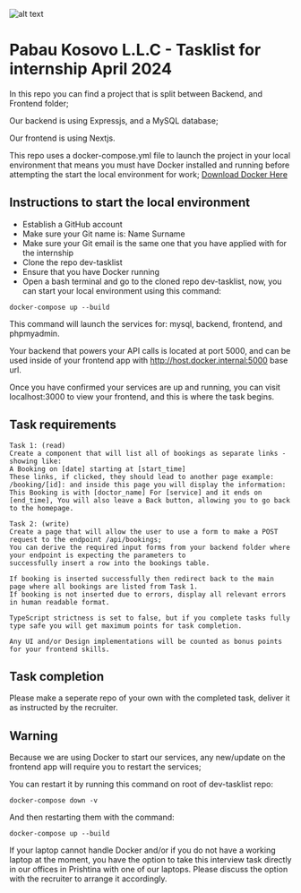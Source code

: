 ![alt text](https://www.pabau.com/wp-content/uploads/elementor/thumbs/download-pq3fsnaitgyylurbfryzighm46y9be58loymts4eok.png "Pabau CRM Logo")

Pabau Kosovo L.L.C - Tasklist for internship April 2024
====

In this repo you can find a project that is split between Backend, and Frontend folder; 

Our backend is using Expressjs, and a MySQL database;

Our frontend is using Nextjs. 

This repo uses a docker-compose.yml file to launch the project in your local environment that means you must have Docker installed
and running before attempting the start the local environment for work; [Download Docker Here](https://www.docker.com/products/docker-desktop/)

## Instructions to start the local environment

* Establish a GitHub account
* Make sure your Git name is: Name Surname
* Make sure your Git email is the same one that you have applied with for the internship
* Clone the repo dev-tasklist
* Ensure that you have Docker running
* Open a bash terminal and go to the cloned repo dev-tasklist, now, you can start your local environment using this command:

```docker-compose up --build```

This command will launch the services for: mysql, backend, frontend, and phpmyadmin. 

Your backend that powers your API calls is located at port 5000, and can be used inside of your frontend app with http://host.docker.internal:5000 base url.

Once you have confirmed your services are up and running, you can visit localhost:3000 to view your frontend, and this is where the task begins.

## Task requirements

  
    Task 1: (read)
    Create a component that will list all of bookings as separate links - showing like: 
    A Booking on [date] starting at [start_time]
    These links, if clicked, they should lead to another page example: /booking/[id]: and inside this page you will display the information:
    This Booking is with [doctor_name] For [service] and it ends on [end_time], You will also leave a Back button, allowing you to go back to the homepage.

    Task 2: (write)
    Create a page that will allow the user to use a form to make a POST request to the endpoint /api/bookings; 
    You can derive the required input forms from your backend folder where your endpoint is expecting the parameters to 
    successfully insert a row into the bookings table. 

    If booking is inserted successfully then redirect back to the main page where all bookings are listed from Task 1.
    If booking is not inserted due to errors, display all relevant errors in human readable format.

    TypeScript strictness is set to false, but if you complete tasks fully type safe you will get maximum points for task completion.

    Any UI and/or Design implementations will be counted as bonus points for your frontend skills.

## Task completion

Please make a seperate repo of your own with the completed task, deliver it as instructed by the recruiter.

## Warning

Because we are using Docker to start our services, any new/update on the frontend app will require you to restart the services; 

You can restart it by running this command on root of dev-tasklist repo: 

```docker-compose down -v```

And then restarting them with the command: 

```docker-compose up --build```

If your laptop cannot handle Docker and/or if you do not have a working laptop at the moment, you have the option to take this interview task directly in our offices in Prishtina with one of our laptops. Please discuss the option with the recruiter to arrange it accordingly.